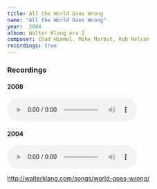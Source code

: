 ```yaml
---
title: All the World Goes Wrong
name: "All the World Goes Wrong"
year:  2004
album: Walter Klang era 2
composer: Chad Himmel, Mike Marbut, Rob Nelson
recordings: true
---
```


<h3>Recordings</h3>

<h4>2008</h4>
<audio controls>
  <source src="http://walterklang.com/mp3/2008-04-12/all%20the%20world%20goes%20wrong/world_vocals.mp3" type="audio/mpeg">
  <a href="http://walterklang.com/mp3/2008-04-12/all%20the%20world%20goes%20wrong/world_vocals.mp3">world_vocals.mp3</a>
</audio>

<h4>2004</h4>
<audio controls>
  <source src="http://walterklang.com/mp3/2004-02-21/a%20new%20addition/new%20addition.mp3" type="audio/mpeg">
  <a href="http://walterklang.com/mp3/2004-02-21/a%20new%20addition/new%20addition.mp3">new addition.mp3</a>
</audio>

http://walterklang.com/songs/world-goes-wrong/
